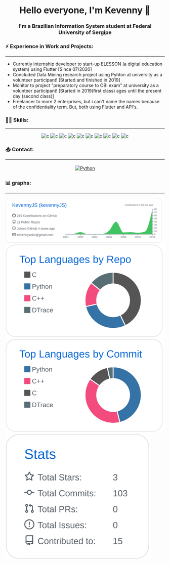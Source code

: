 <h1 align="center">Hello everyone, I'm Kevenny 👋</h1>

<h3 align="center">I'm a Brazilian Information System student at Federal University of Sergipe </h3>

<h3 align="left">⚡ Experience in Work and Projects:</h3>

---

- Currently internship developer to start-up ELESSON (a digital education system) using Flutter [Since 07/2020]
- Concluded Data Mining research project using Pyhton at university as a volunteer participant! [Started and finished in 2019]
- Monitor to project "preparatory course to OBI exam" at university as a volunteer participant! [Started in 2019(first class) ages until the present day (second class)]
- Freelancer to more 2 enterprises, but i can't name the names because of the confidentiality term. But, both using Flutter and API's.


<h3 align="left">👨‍💻 Skills:</h3>

---

<!-- ICONS TO SKILLS -->
<p align="center"><img src="https://devicon.dev/devicon.git/icons/flutter/flutter-original.svg" alt="c" width="40" height="40"/>
<img src="https://devicon.dev/devicon.git/icons/c/c-original.svg" alt="c" width="40" height="40"/>
<img src="https://devicon.dev/devicon.git/icons/cplusplus/cplusplus-original.svg" alt="c" width="40" height="40"/>
<img src="https://devicon.dev/devicon.git/icons/python/python-original.svg" alt="c" width="40" height="40"/>
<img src="https://devicon.dev/devicon.git/icons/java/java-original.svg" alt="c" width="40" height="40"/>
<img src="https://devicon.dev/devicon.git/icons/html5/html5-original.svg" alt="c" width="40" height="40"/>
<img src="https://devicon.dev/devicon.git/icons/css3/css3-original.svg" alt="c" width="40" height="40"/>
<img src="https://devicon.dev/devicon.git/icons/git/git-original.svg" alt="c" width="40" height="40"/>
<img src="https://img.icons8.com/color/452/firebase.png" alt="c" width="40" height="40"/>
<img src="https://camo.githubusercontent.com/bde41ee933074ab16e159469ad1f25dd585be8dc4537e14429617d261816dabe/68747470733a2f2f64657669636f6e732e6769746875622e696f2f64657669636f6e2f64657669636f6e2e6769742f69636f6e732f706f737467726573716c2f706f737467726573716c2d6f726967696e616c2d776f72646d61726b2e737667" alt="c" width="40" height="40"/></p>


<h3 align="left">📥 Contact:</h3>

---

<p align="center"><a href="mailto:kevennykeke@gmail.com"> <img src="https://image.flaticon.com/icons/png/512/281/281769.png" alt="Python" height="40" style="vertical-align:top; margin:4px"></a></p>

<h3 align="left">📊 graphs:</h3>

---

[![](./profile-summary-card-output/github/0-profile-details.svg)](https://github.com/vn7n24fzkq/github-profile-summary-cards)
[![](./profile-summary-card-output/github/1-repos-per-language.svg)](https://github.com/vn7n24fzkq/github-profile-summary-cards)
[![](./profile-summary-card-output/github/2-most-commit-language.svg)](https://github.com/vn7n24fzkq/github-profile-summary-cards)
[![](./profile-summary-card-output/github/3-stats.svg)](https://github.com/vn7n24fzkq/github-profile-summary-cards)

<!--
**KevennyJS/KevennyJS** is a ✨ _special_ ✨ repository because its `README.md` (this file) appears on your GitHub profile.

Here are some ideas to get you started:

- 🔭 I’m currently working on ...
- 🌱 I’m currently learning ...
- 👯 I’m looking to collaborate on ...
- 🤔 I’m looking for help with ...
- 💬 Ask me about ...
- 📫 How to reach me: ...
- 😄 Pronouns: ...
- ⚡ Fun fact: ...
-->

